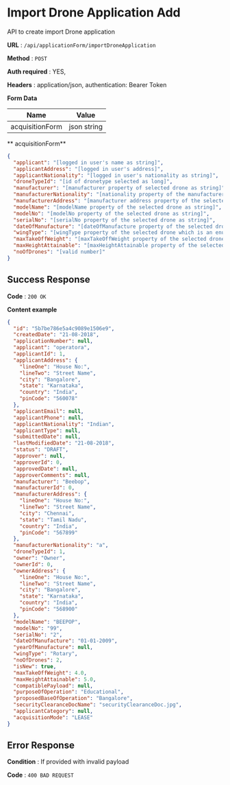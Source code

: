 # Import Drone Application Add

API to create import Drone application

**URL** : `/api/applicationForm/importDroneApplication`

**Method** : `POST`

**Auth required** : YES,

**Headers** : application/json, authentication: Bearer Token

**Form Data**

| Name                       | Value                              |
| ---------------------------|------------------------------------|
| acquisitionForm        | json string                        |


** acquisitionForm**

```json
{
  "applicant": "[logged in user's name as string]",
  "applicantAddress": "[logged in user's address]",
  "applicantNationality": "[logged in user's nationality as string]",
  "droneTypeId": "[id of dronetype selected as long]",
  "manufacturer": "[manufacturer property of selected drone as string]",
  "manufacturerNationality": "[nationality property of the manufacturer of selected drone as string]",
  "manufacturerAddress": "[manufacturer address property of the selected drone]",
  "modelName": "[modelName property of the selected drone as string]",
  "modelNo": "[modelNo property of the selected drone as string]",
  "serialNo": "[serialNo property of the selected drone as string]",
  "dateOfManufacture": "[dateOfManufacture property of the selected drone as date]",
  "wingType": "[wingType property of the selected drone which is an enum [FIXED, ROTARY]]",
  "maxTakeOffWeight": "[maxTakeOffWeight property of the selected drone as float]",
  "maxHeightAttainable": "[maxHeightAttainable property of the selected drone as float]",
  "noOfDrones": "[valid number]"
}
```


## Success Response

**Code** : `200 OK`

**Content example**

```json
{
  "id": "5b7be786e5a4c9089e1506e9",
  "createdDate": "21-08-2018",
  "applicationNumber": null,
  "applicant": "operatora",
  "applicantId": 1,
  "applicantAddress": {
    "lineOne": "House No:",
    "lineTwo": "Street Name",
    "city": "Bangalore",
    "state": "Karnataka",
    "country": "India",
    "pinCode": "560078"
  },
  "applicantEmail": null,
  "applicantPhone": null,
  "applicantNationality": "Indian",
  "applicantType": null,
  "submittedDate": null,
  "lastModifiedDate": "21-08-2018",
  "status": "DRAFT",
  "approver": null,
  "approverId": 0,
  "approvedDate": null,
  "approverComments": null,
  "manufacturer": "Beebop",
  "manufacturerId": 0,
  "manufacturerAddress": {
    "lineOne": "House No:",
    "lineTwo": "Street Name",
    "city": "Chennai",
    "state": "Tamil Nadu",
    "country": "India",
    "pinCode": "567899"
  },
  "manufacturerNationality": "a",
  "droneTypeId": 1,
  "owner": "Owner",
  "ownerId": 0,
  "ownerAddress": {
    "lineOne": "House No:",
    "lineTwo": "Street Name",
    "city": "Bangalore",
    "state": "Karnataka",
    "country": "India",
    "pinCode": "568900"
  },
  "modelName": "BEEPOP",
  "modelNo": "99",
  "serialNo": "2",
  "dateOfManufacture": "01-01-2009",
  "yearOfManufacture": null,
  "wingType": "Rotary",
  "noOfDrones": 2,
  "isNew": true,
  "maxTakeOffWeight": 4.0,
  "maxHeightAttainable": 5.0,
  "compatiblePayload": null,
  "purposeOfOperation": "Educational",
  "proposedBaseOfOperation": "Bangalore",
  "securityClearanceDocName": "securityClearanceDoc.jpg",
  "applicantCategory": null,
  "acquisitionMode": "LEASE"
}
```

## Error Response

**Condition** : If provided with invalid payload

**Code** : `400 BAD REQUEST`
